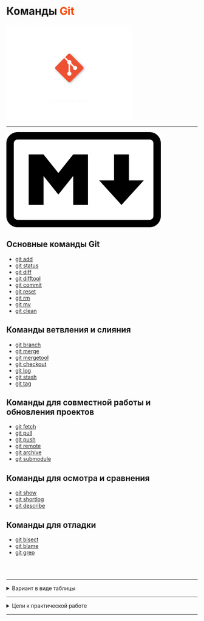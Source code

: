 # Команды <font color="#FF4500">Git</font>

<img src="img\2018-07-28_21_11_02.gif" height=250px>
<br>
<hr>
<img src="img/md.png" height=250px>


## Основные команды Git
+ [git add](pages/git_add.md)
+ [git status](pages/git_status.md)
+ [git diff](pages/git_diff.md)
+ [git difftool](pages/git_difftool.md)
+ [git commit](pages/git_commit.md)
+ [git reset](pages/git_reset.md)
+ [git rm](pages/git_rm.md)
+ [git mv](pages/git_mv.md)
+ [git clean](pages/git_clean.md)

## Команды ветвления и слияния
+ [git branch](pages/git_branch.md)
+ [git merge](pages/git_merge.md)
+ [git mergetool](pages/git_mergetool.md)
+ [git checkout](pages/git_checkout.md)
+ [git log](pages/git_log.md)
+ [git stash](pages/git_stash.md)
+ [git tag](pages/git_tag.md)

## Команды для совместной работы и обновления проектов
+ [git fetch](pages/git_fetch.md)
+ [git pull](pages/git_pull.md)
+ [git push](pages/git_push.md)
+ [git remote](pages/git_remote.md)
+ [git archive](pages/git_archive.md)
+ [git submodule](pages/git_submodule.md)

## Команды для осмотра и сравнения
+ [git show](pages/git_show.md)
+ [git shortlog](pages/git_shortlog.md)
+ [git describe](pages/git_describe.md)

## Команды для отладки
+ [git bisect](pages/git_bisect.md)
+ [git blame](pages/git_blame.md)
+ [git grep](pages/git_grep.md)



<br><br>
<hr>

<details> 
<summary>Вариант в виде таблицы</summary>

|Основные команды|Команды ветвления и слияния|Команды для совместной работы|Команды для осмотра и сравнения|Команды для отладки|
|-------|-------|-----|-----|----|
|[git add](pages/git_add.md)|[git branch](pages/git_branch.md)|[git fetch](pages/git_fetch.md)|[git show](pages/git_show.md)|[git bisect](pages/git_bisect.md)
[git status](pages/git_status.md)|[git merge](pages/git_merge.md)|[git pull](pages/git_pull.md)|[git shortlog](pages/git_shortlog.md)|[git blame](pages/git_blame.md)
[git diff](pages/git_diff.md)|[git mergetool](pages/git_mergetool.md)|[git push](pages/git_push.md)|[git describe](pages/git_describe.md)|[git grep](pages/git_grep.md)
[git difftool](pages/git_difftool.md)|[git checkout](pages/git_checkout.md)|[git remote](pages/git_remote.md)|
[git commit](pages/git_commit.md)|[git log](pages/git_log.md)|[git archive](pages/git_archive.md)|
[git reset](pages/git_reset.md)|[git stash](pages/git_stash.md)|[git submodule](pages/git_submodule.md)|
[git mv](pages/git_mv.md)|
[git clean](pages/git_clean.md)|

</details> 
<hr>
<details> 
 <summary>Цели к практической работе</summary>

<br>

<span align="center"><font color="#00FFFF">Критерии оценки выполненного задания</font></span>

<br>

0 баллов

+ &#9989; Задание не выполнено. *( Даже не надейтесь &#128540; )*

5 баллов

+ &#9989; Работа загружена на <a href="https://github.com/">GitHub.</a>
+ &#9989; Использованы основные возможности Markdown: изображения, **полужирный**, *курсив*, <a href="http://memesmix.net/media/created/hfjfdy.jpg">ссылки</a>, ```код```, заголовки.
+ &#9989; Описаны основные команды Git.
+ &#9989; Текст материала не является копией теории.
+ &#9989; Гитигнор содержит основные шаблоны (редакторы кода).
+ &#9989; В истории Git два и более коммита.
+ &#9989; Сообщения коммитов осмыслены, но не многословны.

10 баллов

+ &#9989; Выполнены все условия на 5 баллов.
+ &#9989; Работа выполнена с творческим подходом и использованием других возможностей Markdown.
+ &#9989; В работе более 10 связанных md-файлов.

</details>
<hr>